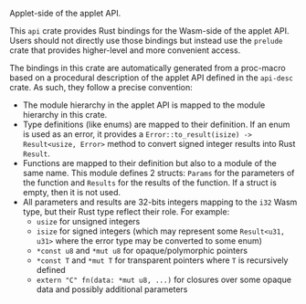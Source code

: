 Applet-side of the applet API.

This `api` crate provides Rust bindings for the Wasm-side of the applet API.
Users should not directly use those bindings but instead use the `prelude` crate
that provides higher-level and more convenient access.

The bindings in this crate are automatically generated from a proc-macro based
on a procedural description of the applet API defined in the `api-desc` crate.
As such, they follow a precise convention:
- The module hierarchy in the applet API is mapped to the module hierarchy in
  this crate.
- Type definitions (like enums) are mapped to their definition. If an enum is
  used as an error, it provides a `Error::to_result(isize) -> Result<usize,
  Error>` method to convert signed integer results into Rust `Result`.
- Functions are mapped to their definition but also to a module of the same
  name. This module defines 2 structs: `Params` for the parameters of the
  function and `Results` for the results of the function. If a struct is empty,
  then it is not used.
- All parameters and results are 32-bits integers mapping to the `i32` Wasm
  type, but their Rust type reflect their role. For example:
  - `usize` for unsigned integers
  - `isize` for signed integers (which may represent some `Result<u31, u31>`
    where the error type may be converted to some enum)
  - `*const u8` and `*mut u8` for opaque/polymorphic pointers
  - `*const T` and `*mut T` for transparent pointers where `T` is recursively
    defined
  - `extern "C" fn(data: *mut u8, ...)` for closures over some opaque data and
    possibly additional parameters
